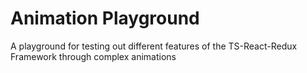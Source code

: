 # Animation Playground 
A playground for testing out different features of the TS-React-Redux Framework through complex animations